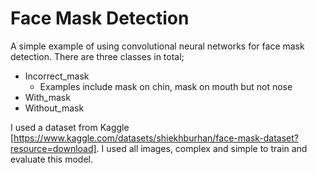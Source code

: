 # Face Mask Detection

A simple example of using convolutional neural networks for face mask detection. There are three classes in total;
  - Incorrect_mask
    - Examples include mask on chin, mask on mouth but not nose
  - With_mask
  - Without_mask

I used a dataset from Kaggle [https://www.kaggle.com/datasets/shiekhburhan/face-mask-dataset?resource=download]. I used all images, complex and simple to train and evaluate this model. 


